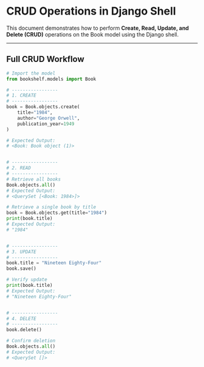 # CRUD Operations in Django Shell

This document demonstrates how to perform **Create, Read, Update, and Delete (CRUD)** operations on the Book model using the Django shell.

---

## Full CRUD Workflow

```python
# Import the model
from bookshelf.models import Book

# -----------------
# 1. CREATE
# -----------------
book = Book.objects.create(
    title="1984",
    author="George Orwell",
    publication_year=1949
)

# Expected Output:
# <Book: Book object (1)>


# -----------------
# 2. READ
# -----------------
# Retrieve all books
Book.objects.all()
# Expected Output:
# <QuerySet [<Book: 1984>]>

# Retrieve a single book by title
book = Book.objects.get(title="1984")
print(book.title)
# Expected Output:
# "1984"


# -----------------
# 3. UPDATE
# -----------------
book.title = "Nineteen Eighty-Four"
book.save()

# Verify update
print(book.title)
# Expected Output:
# "Nineteen Eighty-Four"


# -----------------
# 4. DELETE
# -----------------
book.delete()

# Confirm deletion
Book.objects.all()
# Expected Output:
# <QuerySet []>
```
